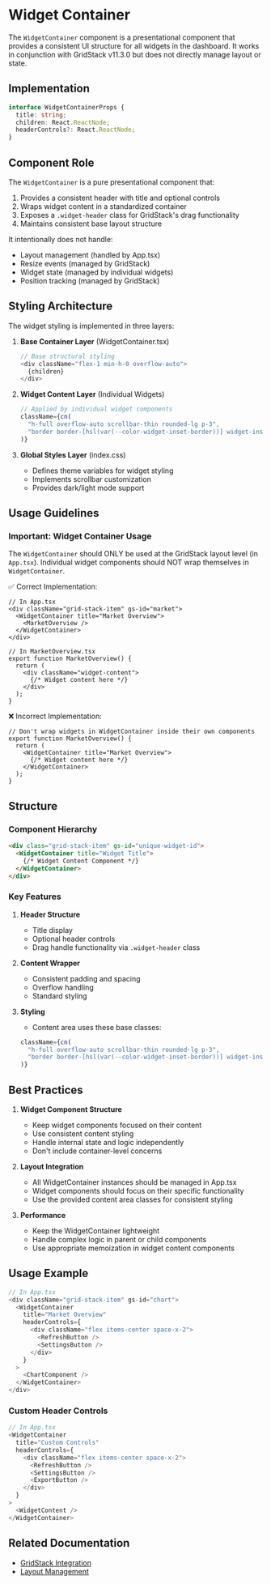 # Widget Container

The `WidgetContainer` component is a presentational component that provides a consistent UI structure for all widgets in the dashboard. It works in conjunction with GridStack v11.3.0 but does not directly manage layout or state.

## Implementation

```typescript
interface WidgetContainerProps {
  title: string;
  children: React.ReactNode;
  headerControls?: React.ReactNode;
}
```

## Component Role

The `WidgetContainer` is a pure presentational component that:
1. Provides a consistent header with title and optional controls
2. Wraps widget content in a standardized container
3. Exposes a `.widget-header` class for GridStack's drag functionality
4. Maintains consistent base layout structure

It intentionally does not handle:
- Layout management (handled by App.tsx)
- Resize events (managed by GridStack)
- Widget state (managed by individual widgets)
- Position tracking (managed by GridStack)

## Styling Architecture

The widget styling is implemented in three layers:

1. **Base Container Layer** (WidgetContainer.tsx)
   ```typescript
   // Base structural styling
   <div className="flex-1 min-h-0 overflow-auto">
     {children}
   </div>
   ```

2. **Widget Content Layer** (Individual Widgets)
   ```typescript
   // Applied by individual widget components
   className={cn(
     "h-full overflow-auto scrollbar-thin rounded-lg p-3",
     "border border-[hsl(var(--color-widget-inset-border))] widget-inset"
   )}
   ```

3. **Global Styles Layer** (index.css)
   - Defines theme variables for widget styling
   - Implements scrollbar customization
   - Provides dark/light mode support

## Usage Guidelines

### Important: Widget Container Usage

The `WidgetContainer` should ONLY be used at the GridStack layout level (in `App.tsx`). Individual widget components should NOT wrap themselves in `WidgetContainer`.

✅ Correct Implementation:
```tsx
// In App.tsx
<div className="grid-stack-item" gs-id="market">
  <WidgetContainer title="Market Overview">
    <MarketOverview />
  </WidgetContainer>
</div>

// In MarketOverview.tsx
export function MarketOverview() {
  return (
    <div className="widget-content">
      {/* Widget content here */}
    </div>
  );
}
```

❌ Incorrect Implementation:
```tsx
// Don't wrap widgets in WidgetContainer inside their own components
export function MarketOverview() {
  return (
    <WidgetContainer title="Market Overview">
      {/* Widget content here */}
    </WidgetContainer>
  );
}
```

## Structure

### Component Hierarchy
```html
<div class="grid-stack-item" gs-id="unique-widget-id">
  <WidgetContainer title="Widget Title">
    {/* Widget Content Component */}
  </WidgetContainer>
</div>
```

### Key Features

1. **Header Structure**
   - Title display
   - Optional header controls
   - Drag handle functionality via `.widget-header` class

2. **Content Wrapper**
   - Consistent padding and spacing
   - Overflow handling
   - Standard styling

3. **Styling**
   - Content area uses these base classes:
   ```typescript
   className={cn(
     "h-full overflow-auto scrollbar-thin rounded-lg p-3",
     "border border-[hsl(var(--color-widget-inset-border))] widget-inset"
   )}
   ```

## Best Practices

1. **Widget Component Structure**
   - Keep widget components focused on their content
   - Use consistent content styling
   - Handle internal state and logic independently
   - Don't include container-level concerns

2. **Layout Integration**
   - All WidgetContainer instances should be managed in App.tsx
   - Widget components should focus on their specific functionality
   - Use the provided content area classes for consistent styling

3. **Performance**
   - Keep the WidgetContainer lightweight
   - Handle complex logic in parent or child components
   - Use appropriate memoization in widget content components

## Usage Example

```typescript
// In App.tsx
<div className="grid-stack-item" gs-id="chart">
  <WidgetContainer
    title="Market Overview"
    headerControls={
      <div className="flex items-center space-x-2">
        <RefreshButton />
        <SettingsButton />
      </div>
    }
  >
    <ChartComponent />
  </WidgetContainer>
</div>
```

### Custom Header Controls
```typescript
// In App.tsx
<WidgetContainer
  title="Custom Controls"
  headerControls={
    <div className="flex items-center space-x-2">
      <RefreshButton />
      <SettingsButton />
      <ExportButton />
    </div>
  }
>
  <WidgetContent />
</WidgetContainer>
```

## Related Documentation
- [GridStack Integration](../../architecture/gridstack-integration.md)
- [Layout Management](../../architecture/layout-management.md) 